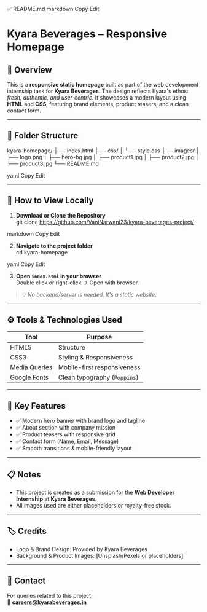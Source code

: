 ✅ README.md
markdown
Copy
Edit
# Kyara Beverages – Responsive Homepage

## 🧾 Overview
This is a **responsive static homepage** built as part of the web development internship task for **Kyara Beverages**. The design reflects Kyara's ethos: *fresh, authentic, and user‐centric*. It showcases a modern layout using **HTML** and **CSS**, featuring brand elements, product teasers, and a clean contact form.

---

## 📂 Folder Structure

kyara-homepage/
├── index.html
├── css/
│ └── style.css
├── images/
│ ├── logo.png
│ ├── hero-bg.jpg
│ ├── product1.jpg
│ ├── product2.jpg
│ └── product3.jpg
└── README.md

yaml
Copy
Edit

---



## 🚀 How to View Locally

1. **Download or Clone the Repository**  
git clone https://github.com/VaniNarwani23/kyara-beverages-project/

markdown
Copy
Edit

2. **Navigate to the project folder**  
cd kyara-homepage

yaml
Copy
Edit

3. **Open `index.html` in your browser**  
Double click or right-click → Open with browser.

> 💡 *No backend/server is needed. It's a static website.*

---

## ⚙️ Tools & Technologies Used

| Tool       | Purpose                        |
|------------|--------------------------------|
| HTML5      | Structure                      |
| CSS3       | Styling & Responsiveness       |
| Media Queries | Mobile-first responsiveness |
| Google Fonts | Clean typography (`Poppins`) |

---

## 🎯 Key Features

- ✅ Modern hero banner with brand logo and tagline
- ✅ About section with company mission
- ✅ Product teasers with responsive grid
- ✅ Contact form (Name, Email, Message)
- ✅ Smooth transitions & mobile-friendly layout

---

## 📋 Notes

- This project is created as a submission for the **Web Developer Internship** at **Kyara Beverages**.
- All images used are either placeholders or royalty-free stock.

---

## 🏷️ Credits

- Logo & Brand Design: Provided by Kyara Beverages
- Background & Product Images: [Unsplash/Pexels or placeholders]

---

## 📧 Contact

For queries related to this project:  
📩 **careers@kyarabeverages.in**
